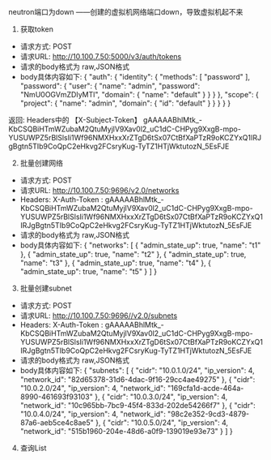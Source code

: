 neutron端口为down ——创建的虚拟机网络端口down，导致虚拟机起不来

1. 获取token

- 请求方式: POST
- 请求URL: http://10.100.7.50:5000/v3/auth/tokens
- 请求的body格式为 raw,JSON格式
- body具体内容如下:
{
    "auth": {
        "identity": {
            "methods": [
                "password"
            ],
            "password": {
                "user": {
                    "name": "admin",
                    "password": "NmU0OGVmZDIyMTl",
                    "domain": {
                        "name": "default"
                    }
                }
            }
        },
        "scope": {
            "project": {
                "name": "admin",
                "domain": {
                    "id": "default"
                }
            }
        }
    }
}


返回:
Headers中的 【X-Subject-Token】
gAAAAABhlMtk_-KbCSQBiHTmWZubaM2QtuMyjlV9Xav0l2_uC1dC-CHPyg9XxgB-mpo-YUSUWPZ5rBlSlsIi1Wf96NMXHxxXrZTgD6tSx07CtBfXaPTzR9oKCZYxQ1IRJgBgtn5TIb9CoQpC2eHkvg2FCsryKug-TyTZ1HTjWktutozN_5EsFJE

2. 批量创建网络
- 请求方式: POST
- 请求URL: http://10.100.7.50:9696/v2.0/networks
- Headers: X-Auth-Token : gAAAAABhlMtk_-KbCSQBiHTmWZubaM2QtuMyjlV9Xav0l2_uC1dC-CHPyg9XxgB-mpo-YUSUWPZ5rBlSlsIi1Wf96NMXHxxXrZTgD6tSx07CtBfXaPTzR9oKCZYxQ1IRJgBgtn5TIb9CoQpC2eHkvg2FCsryKug-TyTZ1HTjWktutozN_5EsFJE
- 请求的body格式为 raw,JSON格式
- body具体内容如下:
{
    "networks": [
        {
            "admin_state_up": true,
            "name": "t1"
        },
        {
            "admin_state_up": true,
            "name": "t2"
        },
        {
            "admin_state_up": true,
            "name": "t3"
        },
        {
            "admin_state_up": true,
            "name": "t4"
        },
        {
            "admin_state_up": true,
            "name": "t5"
        }
    ]
}


3. 批量创建subnet
- 请求方式: POST
- 请求URL: http://10.100.7.50:9696//v2.0/subnets
- Headers: X-Auth-Token : gAAAAABhlMtk_-KbCSQBiHTmWZubaM2QtuMyjlV9Xav0l2_uC1dC-CHPyg9XxgB-mpo-YUSUWPZ5rBlSlsIi1Wf96NMXHxxXrZTgD6tSx07CtBfXaPTzR9oKCZYxQ1IRJgBgtn5TIb9CoQpC2eHkvg2FCsryKug-TyTZ1HTjWktutozN_5EsFJE
- 请求的body格式为 raw,JSON格式
- body具体内容如下:
{
    "subnets": [
        {
            "cidr": "10.0.1.0/24",
            "ip_version": 4,
            "network_id": "82d65378-31d6-4dac-9f16-29cc4ae49275"
        },
        {
            "cidr": "10.0.2.0/24",
            "ip_version": 4,
            "network_id": "169cfa1d-acde-464a-8990-461693f93103"
        },
        {
            "cidr": "10.0.3.0/24",
            "ip_version": 4,
            "network_id": "10c965bb-7bc9-45f4-833d-202de54266f7"
        },
        {
            "cidr": "10.0.4.0/24",
            "ip_version": 4,
            "network_id": "98c2e352-9cd3-4879-87a6-aeb5ce4c8ae5"
        },
        {
            "cidr": "10.0.5.0/24",
            "ip_version": 4,
            "network_id": "515b1960-204e-48d6-a0f9-139019e93e73"
        }
    ]
}

4. 查询List